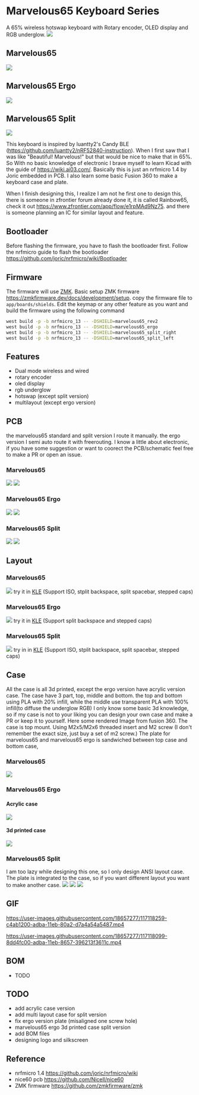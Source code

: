 # Marvelous65 Keyboard Series
A 65% wireless hotswap keyboard with Rotary encoder, OLED display and RGB underglow.
![](https://i.imgur.com/dIZWNfV.jpeg)
## Marvelous65
![](https://i.imgur.com/FA5Elsy.jpg)
## Marvelous65 Ergo
![](https://i.imgur.com/RbpFRcj.jpeg)

## Marvelous65 Split
![](https://cdn.discordapp.com/attachments/406032987243806721/809588674832498698/IMG_20210212_074515.jpg)


This keyboard is inspired by luantty2's Candy BLE (https://github.com/luantty2/nRF52840-instruction). When I first saw that I was like "Beautiful! Marvelous!" but that would be nice to make that in 65%. So With no basic knowledge of electronic I brave myself to learn Kicad with the guide of https://wiki.ai03.com/. Basically this is just an nrfmicro 1.4 by Joric embedded in PCB. I also learn some basic Fusion 360 to make a keyboard case and plate.

When I finish designing this, I realize I am not he first one to design this, there is someone in zfrontier forum already done it, it is called Rainbow65, check it out https://www.zfrontier.com/app/flow/e1rpMAd9Nz75.
and there is someone planning an IC for similar layout and feature. 


## Bootloader
Before flashing the firmware, you have to flash the bootloader first. Follow the nrfmicro guide to flash the bootloader https://github.com/joric/nrfmicro/wiki/Bootloader
## Firmware
The firmware will use [ZMK](https://zmkfirmware.dev/). Basic setup ZMK firmware https://zmkfirmware.dev/docs/development/setup.
copy the firmware file to `app/boards/shields`. Edit the keymap or any other feature as you want and build the firmware using the following command 
```bash
west build -p -b nrfmicro_13 -- -DSHIELD=marvelous65_rev2
west build -p -b nrfmicro_13 -- -DSHIELD=marvelous65_ergo
west build -p -b nrfmicro_13 -- -DSHIELD=marvelous65_split_right
west build -p -b nrfmicro_13 -- -DSHIELD=marvelous65_split_left
```

## Features
- Dual mode wireless and wired
- rotary encoder
- oled display 
- rgb underglow
- hotswap (except split version)
- multilayout (except ergo version)

## PCB 
the marvelous65 standard and split version I route it manually. the ergo version I semi auto route it with freerouting. I know a little about electronic, if you have some suggestion or want to coorect the PCB/schematic feel free to make a PR or open an issue.
### Marvelous65
![](Images/Marvelou65%20Revise%20v2-front.png)
![](Images/Marvelou65%20Revise%20v2-back.png)

### Marvelous65 Ergo
![](Images/Marvelou65-ergo-front.png)
![](Images/Marvelou65-ergo-back.png)

### Marvelous65 Split
![](Images/Marvelous65%20Split-front.png)
![](Images/Marvelous65%20Split-back.png)

## Layout
### Marvelous65
![](https://i.imgur.com/o3pjJZ5.png)
try it in [KLE](http://www.keyboard-layout-editor.com/##@_name=marvelous65%3B&@_x:3%3B&=~%0A%60&=!%0A1&=%2F@%0A2&=%23%0A3&=$%0A4&=%25%0A5&=%5E%0A6&=%2F&%0A7&=*%0A8&=(%0A9&=)%0A0&=%2F_%0A-&=+%0A%2F=&_a:6&w:2%3B&=Back&_x:0.25%3B&=enc1&_x:1&a:7%3B&=&=%3B&@_x:3&a:4&w:1.5%3B&=Tab&=Q&=W&=E&=R&=T&=Y&=U&=I&=O&=P&=%7B%0A%5B&=%7D%0A%5D&_w:1.5%3B&=%7C%0A%5C&_x:3&a:7&w:1.25&h:2&w2:1.5&h2:1&x2:-0.25%3B&=%3B&@_a:4&w:1.25&w2:1.75&l:true%3B&=Caps%20Lock&_x:1.75&w:1.75%3B&=Caps%20Lock&=A&=S&=D&=F&=G&=H&=J&=K&=L&=%2F:%0A%2F%3B&=%22%0A'&_a:6&w:2.25%3B&=Enter&_x:2&a:7%3B&=%3B&@_w:1.25%3B&=&=&_x:0.75&a:6&w:2.25%3B&=Shift&_a:4%3B&=Z&=X&=C&=V&=B&=N&=M&=%3C%0A,&=%3E%0A.&=%3F%0A%2F%2F&_a:6&w:1.75%3B&=Shift%3B&@_y:-0.75&x:17.25&a:7%3B&=%E2%86%91%3B&@_y:-0.25&x:3&a:6&w:1.25%3B&=Ctrl&_w:1.25%3B&=Win&_w:1.25%3B&=Alt&_a:7&w:6.25%3B&=&_a:6%3B&=Alt&=Fn&=Ctrl%3B&@_y:-0.75&x:16.25&a:7%3B&=%E2%86%90&=%E2%86%93&=%E2%86%92%3B&@_x:6.75&w:2.25%3B&=&_w:1.25%3B&=&_w:2.75%3B&=&_w:1.5%3B&=&_w:1.5%3B&=) (Support ISO, stplit backspace, split spacebar, stepped caps)

### Marvelous65 Ergo
![](Images/marvelous-ergo-layout.png)
try it in [KLE](http://www.keyboard-layout-editor.com/##@_name=Marvelous65%20Ergo%3B&@_y:0.2&x:2.75%3B&=%2F@%0A2&_x:8.75%3B&=%2F_%0A-%3B&@_y:-0.95&x:0.75%3B&=~%0A%60&=!%0A1&_x:10.75%3B&=+%0A%2F=&_a:6&w:2%3B&=Backspace&_x:0.75%3B&=ENC%3B&@_y:-0.050000000000000044&x:12.25&a:4%3B&=P%3B&@_y:-0.9500000000000002&x:0.5&w:1.5%3B&=Tab&=Q&_x:10.25%3B&=%7B%0A%5B&=%7D%0A%5D&_w:1.5%3B&=%7C%0A%5C%3B&@_x:0.25&w:1.75%3B&=Caps%20Lock&=A&_x:9.75%3B&=%2F:%0A%2F%3B&=%22%0A'&_a:6&w:2.25%3B&=Enter%3B&@_w:2.25%3B&=Shift&_a:4%3B&=Z&_x:9%3B&=%3E%0A.&=%3F%0A%2F%2F&_a:6&w:1.75%3B&=Shift%3B&@_y:-0.75&x:16.25&a:7%3B&=%E2%86%91%3B&@_y:-0.25&a:6&w:1.25%3B&=Ctrl&_w:1.25%3B&=Win&_x:10&a:7&w:1.25%3B&=&_w:1.25%3B&=%3B&@_y:-0.75&x:15.25%3B&=%E2%86%90&=%E2%86%93&=%E2%86%92%3B&@_r:12&rx:3.05&ry:4.35&y:-1.0999999999999996&x:0.20000000000000018&a:4%3B&=X&=C&=V&=B%3B&@_x:0.20000000000000018&a:7&w:1.25%3B&=&_w:2.75%3B&=%3B&@_rx:3.15&ry:3.35&y:-1.1&x:-0.1499999999999999&a:4%3B&=S&=D&=F&=G%3B&@_rx:3.25&ry:2.35&y:-1.1&x:-0.25%3B&=W&=E&=R&=T%3B&@_rx:3.35&ry:1.35&y:-1.1&x:0.3999999999999999%3B&=%23%0A3&=$%0A4&=%25%0A5&=%5E%0A6%3B&@_r:-12&rx:12.1&y:-1.1&x:-3.5999999999999996%3B&=%2F&%0A7&=*%0A8&=(%0A9&=)%0A0%3B&@_rx:12.2&ry:2.35&y:-1.1&x:-3.9499999999999993%3B&=Y&=U&=I&=O%3B&@_rx:12.3&ry:3.35&y:-1.1&x:-3.5500000000000007%3B&=H&=J&=K&=L%3B&@_rx:12.4&ry:4.35&y:-1.0999999999999996&x:-4.15&a:7%3B&=&_a:4%3B&=N&=M&=%3C%0A,%3B&@_rx:12.525&ry:5.5415&y:-1.2915&x:-4.025&a:7&w:2.25%3B&=&_w:1.25%3B&=) (Support split backspace and stepped caps) 

### Marvelous65 Split
![](Images/marvelous65-split-layout.png)
try in in [KLE](http://www.keyboard-layout-editor.com/##@_name=Marvelous%20split%3B&@_x:18.25&a:6&w:2%3B&=Backspace%3B&@_x:2.25%3B&=L%2F_ENC&_x:0.25&a:4%3B&=~%0A%60&=!%0A1&=%2F@%0A2&=%23%0A3&=$%0A4&=%25%0A5&=%5E%0A6&_x:1.75%3B&=%2F&%0A7&=*%0A8&=(%0A9&=)%0A0&=%2F_%0A-&=+%0A%2F=&_a:7%3B&=&=&_x:0.25&a:6%3B&=R%2F_ENC%3B&@_x:3.5&a:4&w:1.5%3B&=Tab&=Q&=W&=E&=R&=T&_x:1.75%3B&=Y&=U&=I&=O&=P&=%7B%0A%5B&=%7D%0A%5D&_w:1.5%3B&=%7C%0A%5C&_x:2.75&a:7&w:1.25&h:2&w2:1.5&h2:1&x2:-0.25%3B&=%3B&@_a:6&w:1.25&w2:1.75&l:true%3B&=Cap&_x:2.25&a:4&w:1.75%3B&=Caps%20Lock&=A&=S&=D&=F&=G&_x:1.75%3B&=H&=J&=K&=L&=%2F:%0A%2F%3B&=%22%0A'&_a:6&w:2.25%3B&=Enter&_x:1.75&a:7%3B&=%3B&@_a:6&w:2.25%3B&=Shift&_x:1.25&a:7&w:1.25%3B&=&=&_a:4%3B&=Z&=X&=C&=V&=B&_x:1.75%3B&=N&=M&=%3C%0A,&=%3E%0A.&=%3F%0A%2F%2F&_a:6&w:1.75%3B&=Shift%3B&@_y:-0.75&x:19.5&a:7%3B&=%E2%86%91%3B&@_y:-0.25&x:3.5&a:6&w:1.25%3B&=Ctrl&_w:1.25%3B&=Win&_w:1.25%3B&=Alt&_a:7&w:2.25%3B&=&_w:1.25%3B&=&_x:1.75&w:2.75%3B&=&_a:6%3B&=Alt&=Fn&=Ctrl%3B&@_y:-0.75&x:18.5&a:7%3B&=%E2%86%90&=%E2%86%93&=%E2%86%92%3B&@_x:15.25&w:1.5%3B&=&_w:1.5%3B&=) (Support ISO, stplit backspace, split spacebar, stepped caps)

## Case
All the case is all 3d printed, except the ergo version have acrylic version case. The case have 3 part, top, middle and bottom. the top and bottom using PLA with 20% infill, while the middle use transparent PLA with 100% infill(to diffuse the underglow RGB) I only know some basic 3d knowledge, so if my case is not to your liking you can design your own case and make a PR or keep it to yourself. Here some rendered Image from fusion 360. The case is top mount. Using M2x5/M2x6 threaded insert and M2 screw (I don't remember the exact size, just buy a set of m2 screw.) The plate for marvelous65 and marvelous65 ergo is sandwiched between top case and bottom case, 

### Marvelous65
![](https://i.imgur.com/kWaMtP9.png)
### Marvelous65 Ergo
#### Acrylic case
![](https://media.discordapp.net/attachments/405716387592667136/822803002922106920/marvelous65_acrylic_case_2021-Mar-20_11-47-22AM-000_CustomizedView4419458162.png?width=1440&height=527)
#### 3d printed case
![](https://media.discordapp.net/attachments/405716387592667136/816909060640866315/5c420c4b-81d4-4f6b-97f5-fd4ebf97db4e.PNG?width=1440&height=527)

### Marvelous65 Split
I am too lazy while designing this one, so I only design ANSI layout case. The plate is integrated to the case, so if you want different layout you want to make another case.
![](Images/case.png)
![](Images/case2.png)
![](Images/case3.png)

## GIF

https://user-images.githubusercontent.com/18657277/117118259-c4ab1200-adba-11eb-80a2-d7a4a54a5487.mp4

https://user-images.githubusercontent.com/18657277/117118099-8dd4fc00-adba-11eb-8657-396213f3611c.mp4

## BOM
- TODO



## TODO
- add acrylic case version
- add multi layout case for split version
- fix ergo version plate (misaligned one screw hole)
- marvelous65 ergo 3d printed case split version
- add BOM files
- designing logo and silkscreen

## Reference 
- nrfmicro 1.4 https://github.com/joric/nrfmicro/wiki
- nice60 pcb https://github.com/Nicell/nice60
- ZMK firmware https://github.com/zmkfirmware/zmk
